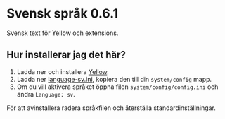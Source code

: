 Svensk språk 0.6.1
==================
Svensk text för Yellow och extensions.

Hur installerar jag det här?
----------------------------
1. Ladda ner och installera [Yellow](https://github.com/datenstrom/yellow/).  
2. Ladda ner [language-sv.ini](language-sv.ini?raw=true), kopiera den till din `system/config` mapp.  
3. Om du vill aktivera språket öppna filen `system/config/config.ini` och ändra `Language: sv`.

För att avinstallera radera språkfilen och återställa standardinställningar.